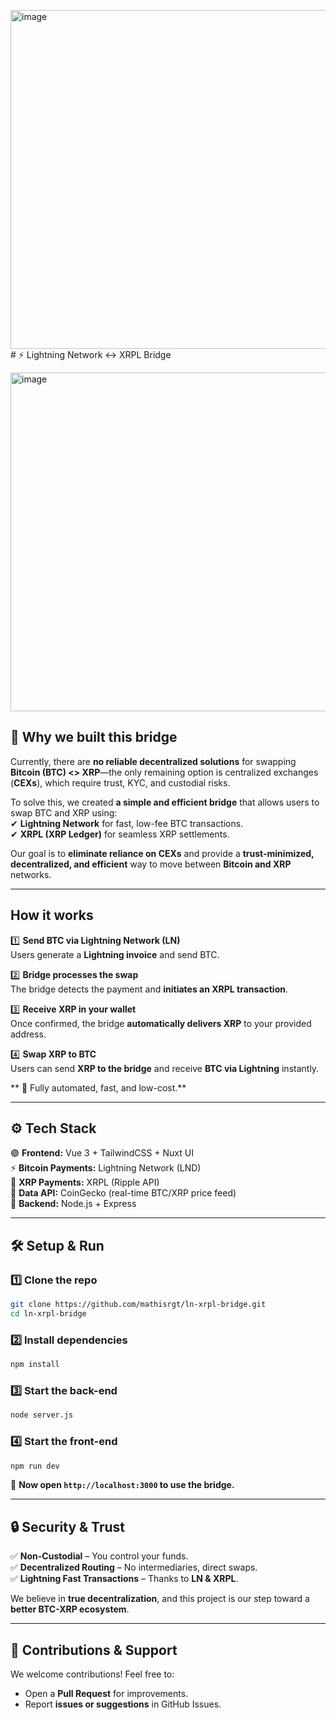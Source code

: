 <img width="542" alt="image" src="https://github.com/user-attachments/assets/b1af3d86-4792-4883-8af2-b8b6ff1c5a19" /># ⚡ Lightning Network ↔ XRPL Bridge  

<img width="542" alt="image" src="https://github.com/user-attachments/assets/1725dec9-769a-4649-8f32-d92ccaf3522b" />

## 🌉 **Why we built this bridge**  
Currently, there are **no reliable decentralized solutions** for swapping **Bitcoin (BTC) <> XRP**—the only remaining option is centralized exchanges (**CEXs**), which require trust, KYC, and custodial risks.  

To solve this, we created **a simple and efficient bridge** that allows users to swap BTC and XRP using:  
✔ **Lightning Network** for fast, low-fee BTC transactions.  
✔ **XRPL (XRP Ledger)** for seamless XRP settlements.  

Our goal is to **eliminate reliance on CEXs** and provide a **trust-minimized, decentralized, and efficient** way to move between **Bitcoin and XRP** networks.  

---

## **How it works**  

1️⃣ **Send BTC via Lightning Network (LN)**  
Users generate a **Lightning invoice** and send BTC.  

2️⃣ **Bridge processes the swap**  
The bridge detects the payment and **initiates an XRPL transaction**.  

3️⃣ **Receive XRP in your wallet**  
Once confirmed, the bridge **automatically delivers XRP** to your provided address.  

4️⃣ **Swap XRP to BTC**  
Users can send **XRP to the bridge** and receive **BTC via Lightning** instantly.  

** 🚀 Fully automated, fast, and low-cost.**  

---

## ⚙️ **Tech Stack**
🟣 **Frontend:** Vue 3 + TailwindCSS + Nuxt UI  
⚡ **Bitcoin Payments:** Lightning Network (LND)  
💎 **XRP Payments:** XRPL (Ripple API)  
📡 **Data API:** CoinGecko (real-time BTC/XRP price feed)  
🔌 **Backend:** Node.js + Express  

---

## 🛠️ **Setup & Run**
### **1️⃣ Clone the repo**
```sh
git clone https://github.com/mathisrgt/ln-xrpl-bridge.git
cd ln-xrpl-bridge
```

### **2️⃣ Install dependencies**
```sh
npm install
```

### **3️⃣ Start the back-end**
```sh
node server.js
```

### **4️⃣ Start the front-end**
```sh
npm run dev
```

🚀 **Now open `http://localhost:3000` to use the bridge.**  

---

## 🔒 **Security & Trust**
✅ **Non-Custodial** – You control your funds.  
✅ **Decentralized Routing** – No intermediaries, direct swaps.  
✅ **Lightning Fast Transactions** – Thanks to **LN & XRPL**.  

We believe in **true decentralization**, and this project is our step toward a **better BTC-XRP ecosystem**.  

---

## 🤝 **Contributions & Support**
We welcome contributions! Feel free to:  
- Open a **Pull Request** for improvements.  
- Report **issues or suggestions** in GitHub Issues.

